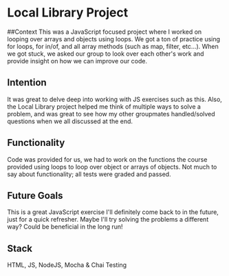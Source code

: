 # Local Library Project

##Context
This was a JavaScript focused project where I worked on looping over arrays and objects using loops. We got a ton of practice using for loops, for in/of, and all array methods (such as map, filter, etc...). When we got stuck, we asked our group to look over each other's work and provide insight on how we can improve our code.

## Intention
It was great to delve deep into working with JS exercises such as this. Also, the Local Library project helped me think of multiple ways to solve a problem, and was great to see how my other groupmates handled/solved questions when we all discussed at the end.

## Functionality
Code was provided for us, we had to work on the functions the course provided using loops to loop over object or arrays of objects. Not much to say about functionality; all tests were graded and passed.

## Future Goals
This is a great JavaScript exercise I'll definitely come back to in the future, just for a quick refresher. Maybe I'll try solving the problems a different way? Could be beneficial in the long run!

## Stack
HTML, JS, NodeJS, Mocha & Chai Testing
